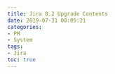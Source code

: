```yaml
---
title: Jira 8.2 Upgrade Contents
date: 2019-07-31 00:05:21
categories:
- PM
- System
tags:
- Jira
toc: true
---
```

